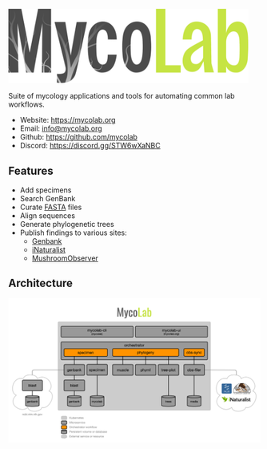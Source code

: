 <a href="https://mycolab.org"><img src="https://raw.githubusercontent.com/mycolab/.github/main/profile/images/mycolab-logo.svg" width="480"></a>

Suite of mycology applications and tools for automating common lab workflows.

- Website: https://mycolab.org
- Email: <info@mycolab.org>
- Github: https://github.com/mycolab
- Discord: https://discord.gg/STW6wXaNBC

## Features
- Add specimens
- Search GenBank
- Curate [FASTA](https://en.wikipedia.org/wiki/FASTA_format) files
- Align sequences
- Generate phylogenetic trees
- Publish findings to various sites: 
  - [Genbank](https://blast.ncbi.nlm.nih.gov)
  - [iNaturalist](https://inaturalist.org)
  - [MushroomObserver](https://mushroomobserver.org)

## Architecture
![architecture](https://raw.githubusercontent.com/mycolab/.github/main/profile/images/architecture.png)
